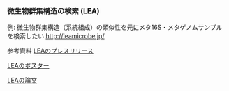 ### 微生物群集構造の検索 (LEA) ###

例: 微生物群集構造（系統組成）の類似性を元にメタ16S・メタゲノムサンプルを検索したい 
http://leamicrobe.jp/


参考資料
[LEAのプレスリリース](https://www.nig.ac.jp/nig/ja/2018/06/research-highlights_ja/20180619.html)

[LEAのポスター](https://events.biosciencedbc.jp/images/togo2018/poster60_2018.pdf)

[LEAの論文](https://journals.plos.org/ploscompbiol/article?id=10.1371/journal.pcbi.1006143)

